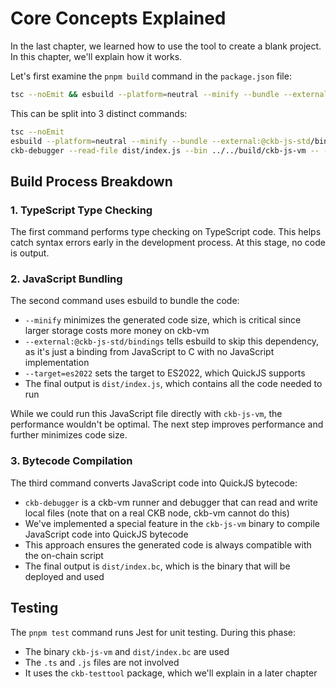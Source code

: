 # Core Concepts Explained

In the last chapter, we learned how to use the tool to create a blank project. In this chapter, we'll explain how it works.

Let's first examine the `pnpm build` command in the `package.json` file:

```bash
tsc --noEmit && esbuild --platform=neutral --minify --bundle --external:@ckb-js-std/bindings --target=es2022 src/index.ts --outfile=dist/index.js && ckb-debugger --read-file dist/index.js --bin ../../build/ckb-js-vm -- -c dist/index.bc
```

This can be split into 3 distinct commands:

```bash
tsc --noEmit
esbuild --platform=neutral --minify --bundle --external:@ckb-js-std/bindings --target=es2022 src/index.ts --outfile=dist/index.js
ckb-debugger --read-file dist/index.js --bin ../../build/ckb-js-vm -- -c dist/index.bc
```

## Build Process Breakdown

### 1. TypeScript Type Checking
The first command performs type checking on TypeScript code. This helps catch syntax errors early in the development process.
At this stage, no code is output.

### 2. JavaScript Bundling
The second command uses esbuild to bundle the code:
- `--minify` minimizes the generated code size, which is critical since larger storage costs more money on ckb-vm
- `--external:@ckb-js-std/bindings` tells esbuild to skip this dependency, as it's just a binding from JavaScript to C with no
  JavaScript implementation
- `--target=es2022` sets the target to ES2022, which QuickJS supports
- The final output is `dist/index.js`, which contains all the code needed to run

While we could run this JavaScript file directly with `ckb-js-vm`, the performance wouldn't be optimal. The next step improves
performance and further minimizes code size.

### 3. Bytecode Compilation
The third command converts JavaScript code into QuickJS bytecode:
- `ckb-debugger` is a ckb-vm runner and debugger that can read and write local files (note that on a real CKB node, ckb-vm
  cannot do this)
- We've implemented a special feature in the `ckb-js-vm` binary to compile JavaScript code into QuickJS bytecode
- This approach ensures the generated code is always compatible with the on-chain script
- The final output is `dist/index.bc`, which is the binary that will be deployed and used

## Testing

The `pnpm test` command runs Jest for unit testing. During this phase:
- The binary `ckb-js-vm` and `dist/index.bc` are used
- The `.ts` and `.js` files are not involved
- It uses the `ckb-testtool` package, which we'll explain in a later chapter
